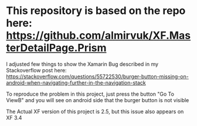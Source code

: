 # This repository is based on the repo here: https://github.com/almirvuk/XF.MasterDetailPage.Prism

I adjusted few things to show the Xamarin Bug described in my Stackoverflow post here: https://stackoverflow.com/questions/55722530/burger-button-missing-on-android-when-navigating-further-in-the-navigation-stack

To reproduce the problem in this project, just press the button "Go To ViewB" and you will see on android side that the burger button is not visible

The Actual XF version of this project is 2.5, but this issue also appears on XF 3.4
